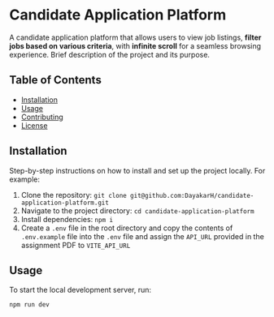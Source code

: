 # Candidate Application Platform
A candidate application platform that allows users to view job
listings, **filter jobs based on various criteria**, with **infinite scroll** for a
seamless browsing experience.
Brief description of the project and its purpose.

## Table of Contents

- [Installation](#installation)
- [Usage](#usage)
- [Contributing](#contributing)
- [License](#license)

## Installation

Step-by-step instructions on how to install and set up the project locally. For example:

1. Clone the repository: `git clone git@github.com:DayakarH/candidate-application-platform.git`
2. Navigate to the project directory: `cd candidate-application-platform`
3. Install dependencies: `npm i`
4. Create a `.env` file in the root directory and copy the contents of `.env.example` file into the `.env` file and assign the `API_URL` provided in the assignment PDF to `VITE_API_URL`

## Usage

To start the local development server, run:

```bash
npm run dev
